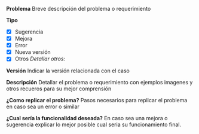 **Problema**
Breve descripción del problema o requerimiento

**Tipo**

 - [x] Sugerencia
 - [x] Mejora
 - [x] Error
 - [x] Nueva versión
 - [x] Otros
	*Detallar otros:*

**Versión**
Indicar la versión relacionada con el caso

**Descripción**
Detallar el problema o requerimiento con ejemplos imagenes y otros recueros para su mejor comprensión

**¿Como replicar el problema?**
Pasos necesarios para replicar el problema en caso sea un error o similar

**¿Cual sería la funcionalidad deseada?**
En caso sea una mejora o sugerencia explicar lo mejor posible cual seria su funcionamiento final.
